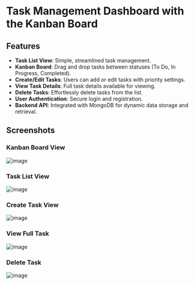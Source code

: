 # Task Management Dashboard with the Kanban Board
## Features
- **Task List View**: Simple, streamlined task management.
- **Kanban Board**: Drag and drop tasks between statuses (To Do, In Progress, Completed).
- **Create/Edit Tasks**: Users can add or edit tasks with priority settings.
- **View Task Details**: Full task details available for viewing.
- **Delete Tasks**: Effortlessly delete tasks from the list.
- **User Authentication**: Secure login and registration.
- **Backend API**: Integrated with MongoDB for dynamic data storage and retrieval.

## Screenshots

### Kanban Board View 
![image](https://github.com/user-attachments/assets/0fa15b4a-8c55-4ace-9a3c-f044608657a8)

### Task List View 
![image](https://github.com/user-attachments/assets/9fb4ed9d-a852-4274-967d-818d2ef5f060)

### Create Task View
![image](https://github.com/user-attachments/assets/c1d21c76-7337-4aa6-9c54-b3f5d620eea5)

### View Full Task 
![image](https://github.com/user-attachments/assets/cb712774-a911-4afa-b212-29deeabeb841)

### Delete Task
![image](https://github.com/user-attachments/assets/c51da376-d956-4aa6-9c51-5b337eab11fd)


